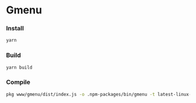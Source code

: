 # Gmenu

### Install

```bash
yarn
```

### Build

```bash
yarn build
```

### Compile

```bash
pkg www/gmenu/dist/index.js -o .npm-packages/bin/gmenu -t latest-linux-x64
```
